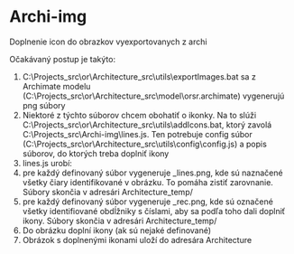 # Archi-img
Doplnenie icon do obrazkov vyexportovanych z archi

Očakávaný postup je takýto:
1. C:\Projects_src\or\Architecture_src\utils\exportImages.bat sa z Archimate modelu (C:\Projects_src\or\Architecture_src\model\orsr.archimate) vygenerujú png súbory
2. Niektoré z týchto súborov chcem obohatiť o ikonky. Na to slúži C:\Projects_src\or\Architecture_src\utils\addIcons.bat, ktorý zavolá C:\Projects_src\Archi-img\lines.js. Ten potrebuje config súbor (C:\Projects_src\or\Architecture_src\utils\config\config.js) a popis súborov, do ktorých treba doplniť ikony
3. lines.js urobí:
  1. pre každý definovaný súbor vygeneruje <subor>_lines.png, kde sú naznačené všetky čiary identifikované v obrázku. To pomáha zistiť zarovnanie. Súbory skončia v adresári Architecture_temp/
  2. pre každý definovaný súbor vygeneruje <subor>_rec.png, kde sú označené všetky identifiované obdĺžniky s číslami, aby sa podľa toho dali doplniť ikony. Súbory skončia v adresári Architecture_temp/
  3. Do obrázku doplní ikony (ak sú nejaké definované)
  4. Obrázok s doplnenými ikonami uloží do adresára Architecture
